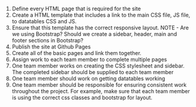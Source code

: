 1. Define every HTML page that is required for the site
2. Create a HTML template that includes a link to the main CSS file, JS file, to datatables CSS and JS.
3. Ensure that this template has the correct responsive layout.
NOTE - Are we using Bootstrap? Should we create a sidebar, header, main and footer sections in Bootstrap?
4. Publish the site at Github Pages
5. Create all of the basic pages and link them together.
6. Assign work to each team member to complete multiple pages
7. One team member works on creating the CSS stylesheet and sidebar. The completed sidebar should be supplied to each team member
8. One team member should work on getting datatables working
9. One team member should be responsible for ensuring consistent work throughout the project. For example, make sure that each team member is using the correct css classes and bootstrap for layout.
